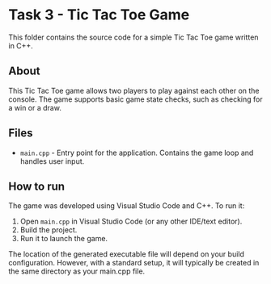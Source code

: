 # Task 3 - Tic Tac Toe Game
This folder contains the source code for a simple Tic Tac Toe game written in C++.

## About
This Tic Tac Toe game allows two players to play against each other on the console. The game supports basic game state checks, such as checking for a win or a draw.

## Files
- `main.cpp` - Entry point for the application. Contains the game loop and handles user input.

## How to run
The game was developed using Visual Studio Code and C++. To run it:

1. Open `main.cpp` in Visual Studio Code (or any other IDE/text editor).
2. Build the project.
3. Run it to launch the game.

The location of the generated executable file will depend on your build configuration. However, with a standard setup, it will typically be created in the same directory as your main.cpp file.
